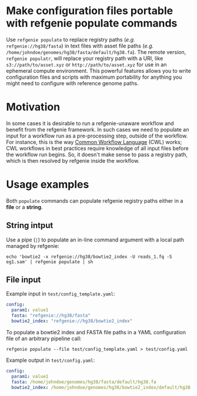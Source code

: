 # Make configuration files portable with refgenie populate commands

Use `refgenie populate` to replace registry paths (*e.g.* `refgenie://hg38/fasta`) in text files with asset file paths (*e.g.* `/home/johndoe/genomes/hg38/fasta/default/hg38.fa`). The remote version, `refgenie populatr`, will replace your registry path with a URI, like `s3://path/to/asset.xyz` or `http://path/to/asset.xyz` for use in an ephemeral compute environment. This powerful features allows you to write configuration files and scripts with maximum portability for anything you might need to configure with reference genome paths.

# Motivation

In some cases it is desirable to run a refgenie-unaware workflow and benefit from the refgenie framework. In such cases we need to populate an input for a workflow run as a pre-processing step, outside of the workflow. For instance, this is the way [Common Workflow Language](https://www.commonwl.org/) (CWL) works; CWL workflows in best practices require knowledge of all input files before the workflow run begins. So, it doesn't make sense to pass a registry path, which is then resolved by refgenie inside the workflow.

# Usage examples

Both `populate` commands can populate refgenie registry paths either in a **file** or a **string**.

## String intput

Use a pipe (`|`) to populate an in-line command argument with a local path managed by refgenie:

```console
echo 'bowtie2 -x refgenie://hg38/bowtie2_index -U reads_1.fq -S eg1.sam' | refgenie populate | sh
```

## File input

Example input in `test/config_template.yaml`:
```yaml
config:
  param1: value1
  fasta: "refgenie://hg38/fasta"
  bowtie2_index: "refgenie://hg38/bowtie2_index"
```

To populate a bowtie2 index and FASTA file paths in a YAML configuration file of an arbitrary pipeline call:

```console
refgenie populate --file test/config_template.yaml > test/config.yaml
```

Example output in `test/config.yaml`:
```yaml
config:
  param1: value1
  fasta: /home/johndoe/genomes/hg38/fasta/default/hg38.fa
  bowtie2_index: /home/johndoe/genomes/hg38/bowtie2_index/default/hg38
```
